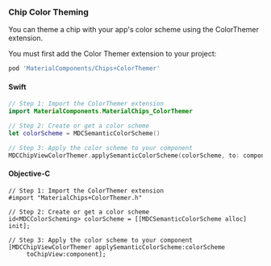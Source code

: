 ### Chip Color Theming

You can theme a chip with your app's color scheme using the ColorThemer extension.

You must first add the Color Themer extension to your project:

```bash
pod 'MaterialComponents/Chips+ColorThemer'
```

<!--<div class="material-code-render" markdown="1">-->
#### Swift
```swift
// Step 1: Import the ColorThemer extension
import MaterialComponents.MaterialChips_ColorThemer

// Step 2: Create or get a color scheme
let colorScheme = MDCSemanticColorScheme()

// Step 3: Apply the color scheme to your component
MDCChipViewColorThemer.applySemanticColorScheme(colorScheme, to: component)
```

#### Objective-C

```objc
// Step 1: Import the ColorThemer extension
#import "MaterialChips+ColorThemer.h"

// Step 2: Create or get a color scheme
id<MDCColorScheming> colorScheme = [[MDCSemanticColorScheme alloc] init];

// Step 3: Apply the color scheme to your component
[MDCChipViewColorThemer applySemanticColorScheme:colorScheme
     toChipView:component];
```
<!--</div>-->
